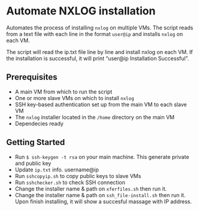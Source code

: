 # Automate NXLOG installation

Automates the process of installing `nxlog` on multiple VMs. The script reads from a text file with each line in the format `user@ip` and installs `nxlog` on each VM.

The script will read the ip.txt file line by line and install nxlog on each VM. If the installation is successful, it will print “user@ip Installation Successful”.

## Prerequisites

- A main VM from which to run the script
- One or more slave VMs on which to install `nxlog`
- SSH key-based authentication set up from the main VM to each slave VM
- The `nxlog` installer located in the `/home` directory on the main VM
- Dependecies ready


## Getting Started

- Run `$ ssh-keygen -t rsa` on your main machine. This generate private and public key
- Update `ip.txt` info. username@ip
- Run `sshcopyip.sh` to copy public keys to slave VMs
- Run `sshchecker.sh` to check SSH connection
- Change the installer name & path on `xferfiles.sh`  then run it. 
- Change the installer name & path on `ssh_file-install.sh`  then run it. Upon finish installing, it will show a succesful massage with IP address.
